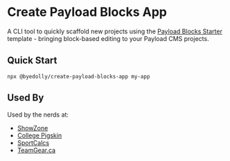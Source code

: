 # Create Payload Blocks App

A CLI tool to quickly scaffold new projects using the [Payload Blocks Starter](https://github.com/ByeDolly/Payload-Blocks-Starter/) template - bringing block-based editing to your Payload CMS projects.

## Quick Start

`npx @byedolly/create-payload-blocks-app my-app`

## Used By

Used by the nerds at:

- [ShowZone](https://showzone.gg)
- [College Pigskin](https://collegepigskin.gg)
- [SportCalcs](https://sportcalcs.com)
- [TeamGear.ca](https://teamgear.ca)

